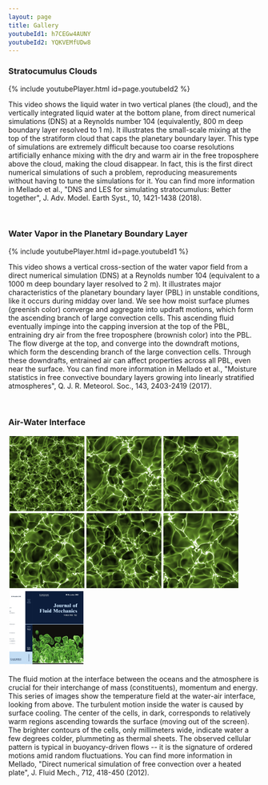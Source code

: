 ```yaml
---
layout: page
title: Gallery
youtubeId1: h7CEGw4AUNY
youtubeId2: YQKVEMfUDw8
---
```


### Stratocumulus Clouds

{% include youtubePlayer.html id=page.youtubeId2 %}

This video shows the liquid water in two vertical planes (the cloud), and the vertically integrated liquid water at the bottom plane, from direct numerical simulations (DNS) at a Reynolds number 104 (equivalently, 800 m deep boundary layer resolved to 1 m). It illustrates the small-scale mixing at the top of the stratiform cloud that caps the planetary boundary layer. This type of simulations are extremely difficult because too coarse resolutions artificially enhance mixing with the dry and warm air in the free troposphere above the cloud, making the cloud disappear. In fact, this is the first direct numerical simulations of such a problem, reproducing measurements without having to tune the simulations for it. You can find more information in Mellado et al., "DNS and LES for simulating stratocumulus: Better together", J. Adv. Model. Earth Syst., 10, 1421-1438 (2018).

<br>

### Water Vapor in the Planetary Boundary Layer

{% include youtubePlayer.html id=page.youtubeId1 %}

This video shows a vertical cross-section of the water vapor field from a direct numerical simulation (DNS) at a Reynolds number 104 (equivalent to a 1000 m deep boundary layer resolved to 2 m). It illustrates major characteristics of the planetary boundary layer (PBL) in unstable conditions, like it occurs during midday over land. We see how moist surface plumes (greenish color) converge and aggregate into updraft motions, which form the ascending branch of large convection cells. This ascending fluid eventually impinge into the capping inversion at the top of the PBL, entraining dry air from the free troposphere (brownish color) into the PBL. The flow diverge at the top, and converge into the downdraft motions, which form the descending branch of the large convection cells. Through these downdrafts, entrained air can affect properties across all PBL, even near the surface. You can find more information in Mellado et al., "Moisture statistics in free convective boundary layers growing into linearly stratified atmospheres", Q. J. R. Meteorol. Soc., 143, 2403-2419 (2017).

<br>

### Air-Water Interface

<!-- ![Image](assets/Plate01.jpg# thumbnail left "Turbulent Convection")
![Image](assets/Plate02.jpg# thumbnail left  "Turbulent Convection")
![Image](assets/Plate03.jpg# thumbnail left  "Turbulent Convection")
![Image](assets/Plate04.jpg# thumbnail left  "Turbulent Convection")
![Image](assets/Plate05.jpg# thumbnail left  "Turbulent Convection")
![Image](assets/Plate06.jpg# thumbnail left  "Turbulent Convection")
![Image](assets/PlateCover.jpg# thumbnail "Turbulent Convection") -->

<img src="assets/Plate01.jpg" alt="Image" title="Turbulence Convection" height="150px" style="padding:2px;float:left;">
<img src="assets/Plate02.jpg" alt="Image" title="Turbulence Convection" height="150px" style="padding:2px;float:left;">
<img src="assets/Plate03.jpg" alt="Image" title="Turbulence Convection" height="150px" style="padding:2px;float:left;">
<img src="assets/Plate04.jpg" alt="Image" title="Turbulence Convection" height="150px" style="padding:2px;float:left;">
<img src="assets/Plate05.jpg" alt="Image" title="Turbulence Convection" height="150px" style="padding:2px;float:left;">
<img src="assets/Plate06.jpg" alt="Image" title="Turbulence Convection" height="150px" style="padding:2px;float:left;">
<img src="assets/PlateCover.jpg" alt="Image" title="Turbulence Convection" height="150px" style="padding:2px;">

The fluid motion at the interface between the oceans and the atmosphere is crucial for their interchange of mass (constituents), momentum and energy. This series of images show the temperature field at the water-air interface, looking from above. The turbulent motion inside the water is caused by surface cooling. The center of the cells, in dark, corresponds to relatively warm regions ascending towards the surface (moving out of the screen). The brighter contours of the cells, only millimeters wide, indicate water a few degrees colder, plummeting as thermal sheets. The observed cellular pattern is typical in buoyancy-driven flows -- it is the signature of ordered motions amid random fluctuations. You can find more information in Mellado, "Direct numerical simulation of free convection over a heated plate", J. Fluid Mech., 712, 418-450 (2012).
